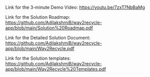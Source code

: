 Link for the 3-minute Demo Video:
https://youtu.be/7zxT7NbBaMg

Link for the Solution Roadmap:
https://github.com/AdilakshmiB/way2recycle-app/blob/main/Solution%20Roadmap.pdf

Link for the Detailed Solution Document:
https://github.com/AdilakshmiB/way2recycle-app/blob/main/Way2Recycle.pdf

Link for the Solution templates:
https://github.com/AdilakshmiB/way2recycle-app/blob/main/Way2Recycle%20Templates.pdf



